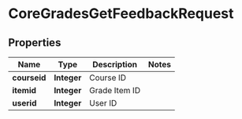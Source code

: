 

# CoreGradesGetFeedbackRequest


## Properties

| Name | Type | Description | Notes |
|------------ | ------------- | ------------- | -------------|
|**courseid** | **Integer** | Course ID |  |
|**itemid** | **Integer** | Grade Item ID |  |
|**userid** | **Integer** | User ID |  |



